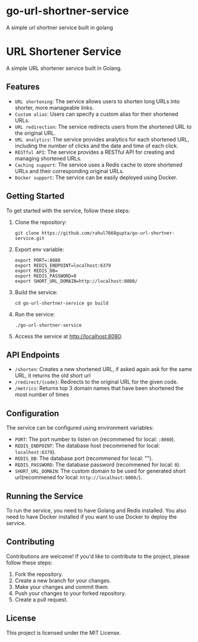 # go-url-shortner-service
A simple url shortner service built in golang

# URL Shortener Service

A simple URL shortener service built in Golang.

## Features

* `URL shortening`: The service allows users to shorten long URLs into shorter, more manageable links.
* `Custom alias`: Users can specify a custom alias for their shortened URLs.
* `URL redirection`: The service redirects users from the shortened URL to the original URL.
* `URL analytics`: The service provides analytics for each shortened URL, including the number of clicks and the date and time of each click.
* `RESTful API`: The service provides a RESTful API for creating and managing shortened URLs.
* `Caching support`: The service uses a Redis cache to store shortened URLs and their corresponding original URLs.
* `Docker support`: The service can be easily deployed using Docker.

## Getting Started

To get started with the service, follow these steps:

1. Clone the repository:
    ```
    git clone https://github.com/rahul7668gupta/go-url-shortner-service.git
    ```

2. Export env variable:
    ```
    export PORT=:8080
    export REDIS_ENDPOINT=localhost:6379
    export REDIS_DB=
    export REDIS_PASSWORD=0
    export SHORT_URL_DOMAIN=http://localhost:8080/
    ```

3. Build the service:
    ```
    cd go-url-shortner-service go build
    ```

4. Run the service:
    ```
    ./go-url-shortner-service
    ```

5. Access the service at <http://localhost:8080>.

## API Endpoints

* `/shorten`: Creates a new shortened URL, if asked again ask for the same URL, it returns the old short url
* `/redirect/{code}`: Redirects to the original URL for the given code.
* `/metrics`: Returns top 3 domain names that have been shortened the most
number of times

## Configuration

The service can be configured using environment variables:

* `PORT`: The port number to listen on (recommened for local: `:8080`).
* `REDIS_ENDPOINT`: The database host (recommened for local: `localhost:6379`).
* `REDIS_DB`: The database port (recommened for local: "").
* `REDIS_PASSWORD`: The database password (recommened for local: `0`).
* `SHORT_URL_DOMAIN`: The custom domain to be used for generated short url(recommened for local: `http://localhost:8080/`).

## Running the Service

To run the service, you need to have Golang and Redis installed. You also need to have Docker installed if you want to use Docker to deploy the service.

## Contributing

Contributions are welcome! If you'd like to contribute to the project, please follow these steps:

1. Fork the repository.
2. Create a new branch for your changes.
3. Make your changes and commit them.
4. Push your changes to your forked repository.
5. Create a pull request.

## License

This project is licensed under the MIT License.